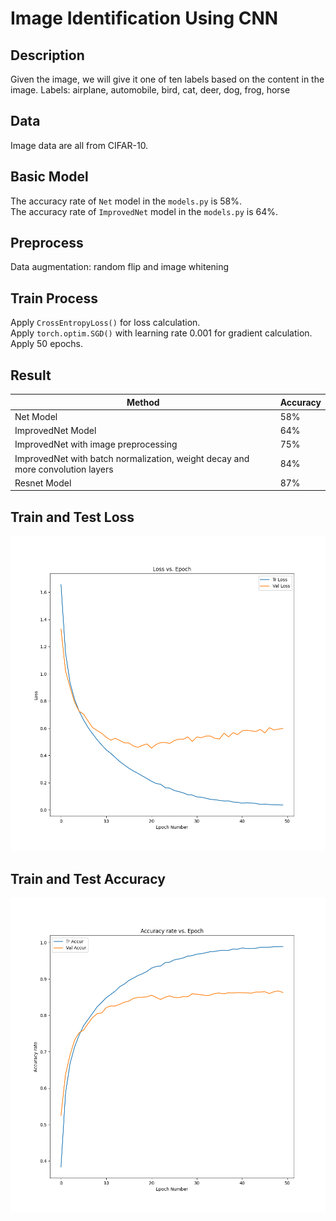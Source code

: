 # Image Identification Using CNN

## Description
Given the image, we will give it one of ten labels based on the content in the image.
Labels: airplane, automobile, bird, cat, deer, dog, frog, horse

## Data
Image data are all from CIFAR-10.

## Basic Model
The accuracy rate of ```Net``` model in the ```models.py``` is 58%.<br />
The accuracy rate of ```ImprovedNet``` model in the ```models.py``` is 64%.

## Preprocess
Data augmentation: random flip and image whitening

## Train Process
Apply ```CrossEntropyLoss()``` for loss calculation. <br />
Apply ```torch.optim.SGD()``` with learning rate 0.001 for gradient calculation. <br />
Apply 50 epochs. <br />

## Result
| Method | Accuracy |
| -------- | ------ |
| Net Model | 58% |
| ImprovedNet Model | 64% |
| ImprovedNet with image preprocessing | 75% |
| ImprovedNet with batch normalization, weight decay and more convolution layers | 84% |
| Resnet Model | 87% |

## Train and Test Loss
![alt text](./img/loss.png)

## Train and Test Accuracy
![alt text](./img/accuracy.png)